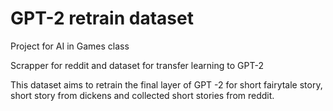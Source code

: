 # GPT-2 retrain dataset
Project for AI in Games class

Scrapper for reddit and dataset for transfer learning to GPT-2

This dataset aims to retrain the final layer of GPT -2 for short fairytale story, short story from dickens and collected short stories from reddit. 
